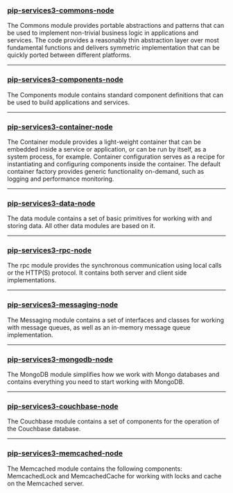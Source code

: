 
### [pip-services3-commons-node](node/pip-services3-commons/index)

The Commons module provides portable abstractions and patterns that can be used to implement non-trivial business logic in applications and services. The code provides a reasonably thin abstraction layer over most fundamental functions and delivers symmetric implementation that can be quickly ported between different platforms.

---

### [pip-services3-components-node](node/pip-services3-components/index)

The Components module contains standard component definitions that can be used to build applications and services.

---

### [pip-services3-container-node]()

The Container module provides a light-weight container that can be embedded inside a service or application, or can be run by itself, as a system process, for example. Container configuration serves as a recipe for instantiating and configuring components inside the container.
The default container factory provides generic functionality on-demand, such as logging and performance monitoring.

---

### [pip-services3-data-node]()

The data module contains a set of basic primitives for working with and storing data. All other data modules are based on it.

---

### [pip-services3-rpc-node]()

The rpc module provides the synchronous communication using local calls or the HTTP(S) protocol. It contains both server and client side implementations.

---

### [pip-services3-messaging-node]()

The Messaging module contains a set of interfaces and classes for working with message queues, as well as an in-memory message queue implementation. 

---

### [pip-services3-mongodb-node]()

The MongoDB module simplifies how we work with Mongo databases and contains everything you need to start working with MongoDB.

---

### [pip-services3-couchbase-node]()

The Couchbase module contains a set of components for the operation of the Couchbase database.

---

### [pip-services3-memcached-node]()

The Memcached module contains the following components: MemcachedLock and MemcachedCache for working with locks and cache on the Memcached server.